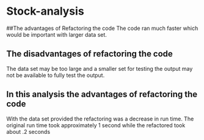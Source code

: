 # Stock-analysis
##The advantages of Refactoring the code
The code ran much faster which would be important with larger data set.
## The disadvantages of refactoring the code
The data set may be too large and a smaller set for testing the output may not be available to fully test the output.
## In this analysis the advantages of refactoring the code
With the data set provided the refactoring was a decrease in run time. The original run time took approximately 1 second while the refactored took about .2 seconds
